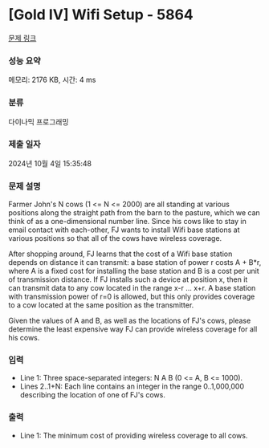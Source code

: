 # [Gold IV] Wifi Setup - 5864 

[문제 링크](https://www.acmicpc.net/problem/5864) 

### 성능 요약

메모리: 2176 KB, 시간: 4 ms

### 분류

다이나믹 프로그래밍

### 제출 일자

2024년 10월 4일 15:35:48

### 문제 설명

<p>Farmer John's N cows (1 <= N <= 2000) are all standing at various positions along the straight path from the barn to the pasture, which we can think of as a one-dimensional number line.  Since his cows like to stay in email contact with each-other, FJ wants to install Wifi base stations at various positions so that all of the cows have wireless coverage.</p><p>After shopping around, FJ learns that the cost of a Wifi base station depends on distance it can transmit: a base station of power r costs A + B*r, where A is a fixed cost for installing the base station and B is a cost per unit of transmission distance.  If FJ installs such a device at position x, then it can transmit data to any cow located in the range x-r ... x+r.  A base station with transmission power of r=0 is allowed, but this only provides coverage to a cow located at the same position as the transmitter.</p><p>Given the values of A and B, as well as the locations of FJ's cows, please determine the least expensive way FJ can provide wireless coverage for all his cows.</p>

### 입력 

 <ul><li>Line 1: Three space-separated integers: N A B (0 <= A, B <= 1000).</li><li>Lines 2..1+N: Each line contains an integer in the range 0..1,000,000 describing the location of one of FJ's cows.</li></ul>

### 출력 

 <ul><li>Line 1: The minimum cost of providing wireless coverage to all cows.</li></ul>

